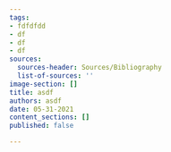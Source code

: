 ```yaml
---
tags:
- fdfdfdd
- df
- df
- df
sources:
  sources-header: Sources/Bibliography
  list-of-sources: ''
image-section: []
title: asdf
authors: asdf
date: 05-31-2021
content_sections: []
published: false

---
```

